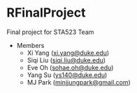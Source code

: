 RFinalProject
=============

Final project for STA523 Team

* Members
  * Xi Yang (xi.yang@duke.edu)
  * Siqi Liu (siqi.liu@duke.edu)
  * Eve Oh (sohae.oh@duke.edu)
  * Yang Su (ys140@duke.edu)
  * MJ Park (minjjungpark@gmail.com)

